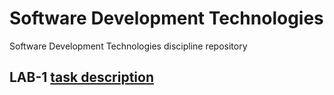 # Software Development Technologies
Software Development Technologies discipline repository

## LAB-1 [task description](https://github.com/Igor-Sikorsky-IST-Hub/SDT/tree/LAB-1)

